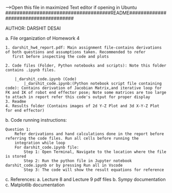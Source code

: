 -->Open this file in maximized Text editor if opening in Ubuntu
#####################################README#####################################

AUTHOR: DARSHIT DESAI

a. File organization of Homework 4
	
	1. darshit_hw4_report.pdf: Main assignment file-contains derivations of both questions and assumptions taken. Recommended to refer 
	   first before inspecting the code and plots
	
	2. Code files (Folder, Python notebooks and scripts): Note this folder contains .ipynb files.
	
		|_darshit_code.ipynb (Code)	
			|_darshit_code.ipynb:(Python notebook script file containing code): Contains derivation of Jacobian Matrix,and iterative loop for FK and IK of robot end effector pose; Note some matrices are too large to attach in report refer this code's output for proper display
	3. Readme
	4. Results folder (Contains images of 2d Y-Z Plot and 3d X-Y-Z Plot for end effector)
	
b. Code running instructions:

	Question 1:
		Refer derivations and hand calculations done in the report before referring the code files. Run all cells before running the 
		integration while loop
		For darshit_code.ipynb file:
			Step 1: Open Terminal, Navigate to the location where the file is stored
			Step 2: Run the python file in Jupyter notebook darshit_code.ipynb or by pressing Run all in Vscode
			Step 3: The code will show the result equations for reference
c. References:
	a. Lecture 8 and Lecture 9 pdf files
	b. Sympy documentation
	c. Matplotlib documentation
	

